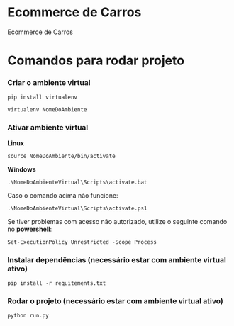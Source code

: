 # Ecommerce de Carros
Ecommerce de Carros

# Comandos para rodar projeto

### Criar o ambiente virtual
```
pip install virtualenv
```
```
virtualenv NomeDoAmbiente
```

### Ativar ambiente virtual

**Linux**
```
source NomeDoAmbiente/bin/activate
```

**Windows**
```
.\NomeDoAmbienteVirtual\Scripts\activate.bat
```
Caso o comando acima não funcione:
```
.\NomeDoAmbienteVirtual\Scripts\activate.ps1
```
Se tiver problemas com acesso não autorizado, utilize o seguinte comando no **powershell**:
```
Set-ExecutionPolicy Unrestricted -Scope Process
```


### Instalar dependências (necessário estar com ambiente virtual ativo)
```
pip install -r requitements.txt
```

### Rodar o projeto (necessário estar com ambiente virtual ativo)
```
python run.py
```

